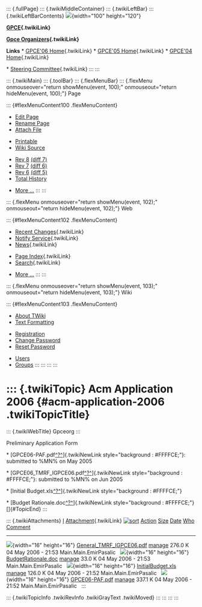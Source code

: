 ::: {.fullPage}
::: {.twikiMiddleContainer}
::: {.twikiLeftBar}
::: {.twikiLeftBarContents}
![](../pub/Gpceorg/WebLeftBar/gpce-logo.jpg){width="100" height="120"}

**[GPCE](../Gpce/WebHome){.twikiLink}**

**[Gpce Organizers](WebHome){.twikiLink}**

**Links** \* [GPCE\'06 Home](../GPCE06/WebHome){.twikiLink} \* [GPCE\'05
Home](../Gpce05/WebHome){.twikiLink} \* [GPCE\'04
Home](../Gpce04/WebHome){.twikiLink}

\* [Steering Committee](../Gpce/SteeringCommittee){.twikiLink}
:::
:::

::: {.twikiMain}
::: {.toolBar}
::: {.flexMenuBar}
::: {.flexMenu onmouseover="return showMenu(event, 100);" onmouseout="return hideMenu(event, 100);"}
Page

::: {#flexMenuContent100 .flexMenuContent}
-   [Edit
    Page](http://www.program-transformation.org/edit/Gpceorg/AcmApplication2006?t=1536827632)
-   [Rename
    Page](http://www.program-transformation.org/rename/Gpceorg/AcmApplication2006)
-   [Attach
    File](http://www.program-transformation.org/attach/Gpceorg/AcmApplication2006)

<!-- -->

-   [Printable](http://www.program-transformation.org/view/Gpceorg/AcmApplication2006?skin=print.pattern)
-   [Wiki
    Source](http://www.program-transformation.org/view/Gpceorg/AcmApplication2006?skin=text&raw=on&contenttype=text/plain)

<!-- -->

-   [Rev
    8](http://www.program-transformation.org/view/Gpceorg/AcmApplication2006?rev=1.8)
    [(diff 7)](http://www.program-transformation.org/rdiff/Gpceorg/AcmApplication2006?rev1=1.8&rev2=1.7)
-   [Rev
    7](http://www.program-transformation.org/view/Gpceorg/AcmApplication2006?rev=1.7)
    [(diff 6)](http://www.program-transformation.org/rdiff/Gpceorg/AcmApplication2006?rev1=1.7&rev2=1.6)
-   [Rev
    6](http://www.program-transformation.org/view/Gpceorg/AcmApplication2006?rev=1.6)
    [(diff 5)](http://www.program-transformation.org/rdiff/Gpceorg/AcmApplication2006?rev1=1.6&rev2=1.5)
-   [Total
    History](http://www.program-transformation.org/rdiff/Gpceorg/AcmApplication2006)

<!-- -->

-   [More
    \...](http://www.program-transformation.org/oops/Gpceorg/AcmApplication2006?template=oopsmore&param1=1.8&param2=1.8)
:::
:::

::: {.flexMenu onmouseover="return showMenu(event, 102);" onmouseout="return hideMenu(event, 102);"}
Web

::: {#flexMenuContent102 .flexMenuContent}
-   [Recent Changes](WebChanges){.twikiLink}
-   [Notify Service](WebNotify){.twikiLink}
-   [News](WebNews){.twikiLink}

<!-- -->

-   [Page Index](WebIndex){.twikiLink}
-   [Search](WebSearch){.twikiLink}

<!-- -->

-   [More
    \...](http://www.program-transformation.org/oops/Gpceorg/AcmApplication2006?template=oopsmore&param1=1.8&param2=1.8)
:::
:::

::: {.flexMenu onmouseover="return showMenu(event, 103);" onmouseout="return hideMenu(event, 103);"}
Wiki

::: {#flexMenuContent103 .flexMenuContent}
-   [About
    TWiki](http://www.program-transformation.org/view/TWiki/WebHome)
-   [Text
    Formatting](http://www.program-transformation.org/view/TWiki/TextFormattingRules)

<!-- -->

-   [Registration](http://www.program-transformation.org/view/TWiki/TWikiRegistration)
-   [Change
    Password](http://www.program-transformation.org/view/TWiki/ChangePassword)
-   [Reset
    Password](http://www.program-transformation.org/view/TWiki/ResetPassword)

<!-- -->

-   [Users](http://www.program-transformation.org/view/Main/TWikiUsers)
-   [Groups](http://www.program-transformation.org/view/Main/TWikiGroups)
:::
:::
:::
:::

::: {.twikiTopic}
Acm Application 2006 {#acm-application-2006 .twikiTopicTitle}
====================

::: {.twikiWebTitle}
Gpceorg
:::

Preliminary Application Form

\*
[GPCE06-PAF.pdf[^?^](http://www.program-transformation.org/edit/Gpceorg/PubGpceorgAcmApplication2006GPCE06-PAFpdf?topicparent=Gpceorg.AcmApplication2006)]{.twikiNewLink
style="background : #FFFFCE;"}: submitted to %MN% on May 2005

\*
[GPCE06\_TMRF\_IGPCE06.pdf[^?^](http://www.program-transformation.org/edit/Gpceorg/PubGpceorgAcmApplication2006General_TMRF_IGPCE06pdf?topicparent=Gpceorg.AcmApplication2006)]{.twikiNewLink
style="background : #FFFFCE;"}: submitted to %MN% on Jun 2005

\* [Initial
Budget.xls[^?^](http://www.program-transformation.org/edit/Gpceorg/PubGpceorgAcmApplication2006InitialBudgetxls?topicparent=Gpceorg.AcmApplication2006)]{.twikiNewLink
style="background : #FFFFCE;"}

\* [Budget
Rationale.doc[^?^](http://www.program-transformation.org/edit/Gpceorg/PubGpceorgAcmApplication2006BudgetRationaledoc?topicparent=Gpceorg.AcmApplication2006)]{.twikiNewLink
style="background : #FFFFCE;"}\
[]{#TopicEnd}
:::

::: {.twikiAttachments}
  [I](AcmApplication2006@sortcol=0&table=1&up=0#sorted_table "Sort by this column")   [Attachment](../TWiki/FileAttachment){.twikiLink} [![sort](../pub/TWiki/TablePlugin/diamond.gif)](AcmApplication2006@sortcol=1&table=1&up=0#sorted_table "Sort by this column")   [Action](AcmApplication2006@sortcol=2&table=1&up=0#sorted_table "Sort by this column")                                                                                                  [Size](AcmApplication2006@sortcol=3&table=1&up=0#sorted_table "Sort by this column") [Date](AcmApplication2006@sortcol=4&table=1&up=0#sorted_table "Sort by this column")   [Who](AcmApplication2006@sortcol=5&table=1&up=0#sorted_table "Sort by this column")   [Comment](AcmApplication2006@sortcol=6&table=1&up=0#sorted_table "Sort by this column")
  ----------------------------------------------------------------------------------- --------------------------------------------------------------------------------------------------------------------------------------------------------------------------------- ------------------------------------------------------------------------------------------------------------------------------------------------------------------------------------- -------------------------------------------------------------------------------------- -------------------------------------------------------------------------------------- ------------------------------------------------------------------------------------- -----------------------------------------------------------------------------------------
  ![](../pub/icn/pdf.gif){width="16" height="16"}                                     [General\_TMRF\_IGPCE06.pdf](../pub/Gpceorg/AcmApplication2006/General_TMRF_IGPCE06.pdf)                                                                                          [manage](http://www.program-transformation.org/attach/Gpceorg/AcmApplication2006?filename=General_TMRF_IGPCE06.pdf&revInfo=1 "change, update, previous revisions, move, delete...")                                                                                  276.0 K 04 May 2006 - 21:53                                                                    Main.Main.EmirPasalic                                                                  
  ![](../pub/icn/doc.gif){width="16" height="16"}                                     [BudgetRationale.doc](../pub/Gpceorg/AcmApplication2006/BudgetRationale.doc)                                                                                                      [manage](http://www.program-transformation.org/attach/Gpceorg/AcmApplication2006?filename=BudgetRationale.doc&revInfo=1 "change, update, previous revisions, move, delete...")                                                                                        33.0 K 04 May 2006 - 21:53                                                                    Main.Main.EmirPasalic                                                                  
  ![](../pub/icn/xls.gif){width="16" height="16"}                                     [InitialBudget.xls](../pub/Gpceorg/AcmApplication2006/InitialBudget.xls)                                                                                                          [manage](http://www.program-transformation.org/attach/Gpceorg/AcmApplication2006?filename=InitialBudget.xls&revInfo=1 "change, update, previous revisions, move, delete...")                                                                                         126.0 K 04 May 2006 - 21:52                                                                    Main.Main.EmirPasalic                                                                  
  ![](../pub/icn/pdf.gif){width="16" height="16"}                                     [GPCE06-PAF.pdf](../pub/Gpceorg/AcmApplication2006/GPCE06-PAF.pdf)                                                                                                                [manage](http://www.program-transformation.org/attach/Gpceorg/AcmApplication2006?filename=GPCE06-PAF.pdf&revInfo=1 "change, update, previous revisions, move, delete...")                                                                                            337.1 K 04 May 2006 - 21:52                                                                    Main.Main.EmirPasalic                                                                  
:::

::: {.twikiTopicInfo .twikiRevInfo .twikiGrayText .twikiMoved}
:::
:::
:::
:::
